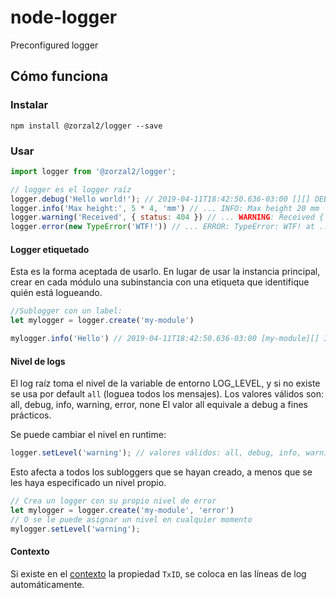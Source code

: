# node-logger
Preconfigured logger

## Cómo funciona
### Instalar

```
npm install @zorzal2/logger --save
```

### Usar

```js
import logger from '@zorzal2/logger';

// logger es el logger raíz
logger.debug('Hello world!'); // 2019-04-11T18:42:50.636-03:00 [][] DEBUG: Hello world!
logger.info('Max height:', 5 * 4, 'mm') // ... INFO: Max height 20 mm
logger.warning('Received', { status: 404 }) // ... WARNING: Received { "status": 404 }
logger.error(new TypeError('WTF!')) // ... ERROR: TypeError: WTF! at ...(stack completo)...
```

#### Logger etiquetado

Esta es la forma aceptada de usarlo. En lugar de usar la instancia principal, crear en cada módulo una subinstancia con una etiqueta que identifique quién está logueando.

```js
//Sublogger con un label:
let mylogger = logger.create('my-module')

mylogger.info('Hello') // 2019-04-11T18:42:50.636-03:00 [my-module][] INFO: Hello
```

#### Nivel de logs

El log raíz toma el nivel de la variable de entorno LOG_LEVEL, y si no existe se usa por default `all` (loguea todos los mensajes). Los valores válidos son:
all, debug, info, warning, error, none
El valor all equivale a debug a fines prácticos.

Se puede cambiar el nivel en runtime:

```js
logger.setLevel('warning'); // valores válidos: all, debug, info, warning, error, none
```
Esto afecta a todos los subloggers que se hayan creado, a menos que se les haya especificado un nivel propio.

```js
// Crea un logger con su propio nivel de error
let mylogger = logger.create('my-module', 'error')
// O se le puede asignar un nivel en cualquier momento
mylogger.setLevel('warning');
```

#### Contexto

Si existe en el [contexto](https://www.npmjs.com/package/@zorzal2/context "Paquete @zorzal2/context") la propiedad `TxID`, se coloca en las líneas de log automáticamente.
